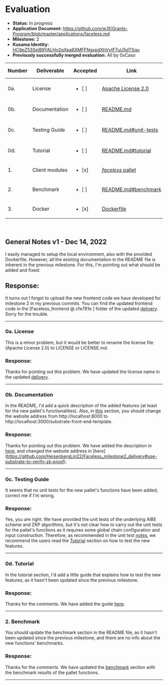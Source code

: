 # Evaluation

- **Status:** In progress
- **Application Document:** https://github.com/w3f/Grants-Program/blob/master/applications/faceless.md
- **Milestone:** 2
- **Kusama Identity:** [HC8pZ53SejB9YALHn2qXea6XMFFNgxpdXhVvtF7uU5dTSqu](https://kusama.subscan.io/account/HC8pZ53SejB9YALHn2qXea6XMFFNgxpdXhVvtF7uU5dTSqu)
- **Previously successfully merged evaluation:** All by 0xCaso

| Number | Deliverable | Accepted | Link | Evaluation Notes |
| ------ | ----------- | -------- | ---- |----------------- |
| 0a. | License | <ul><li>[ ] </li></ul> | [Apache License 2.0](https://github.com/HeisenbergLin22/Faceless_milestone2_delivery/blob/2db2b8a068f48a5beae4907188b096159427fed4/Apache%20License%202.0) | See **General Notes** |
| 0b. | Documentation | <ul><li>[ ] </li></ul> | [README.md](https://github.com/HeisenbergLin22/Faceless_milestone2_delivery/blob/2db2b8a068f48a5beae4907188b096159427fed4/README.md) | See **General Notes** |
| 0c. | Testing Guide | <ul><li>[ ] </li></ul> | [README.md#unit-tests](https://github.com/HeisenbergLin22/Faceless_milestone2_delivery/blob/2db2b8a068f48a5beae4907188b096159427fed4/README.md#unit-tests) | See **General Notes** |
| 0d. | Tutorial | <ul><li>[ ] </li></ul> | [README.md#tutorial](https://github.com/HeisenbergLin22/Faceless_milestone2_delivery/blob/2db2b8a068f48a5beae4907188b096159427fed4/README.md#tutorial) | See **General Notes** |
| 1. | Client modules | <ul><li>[x] </li></ul> | [*faceless* pallet](https://github.com/HeisenbergLin22/Faceless_milestone2_delivery/blob/2db2b8a068f48a5beae4907188b096159427fed4/faceless-substrate-node/pallets/faceless/src/lib.rs) | - |
| 2. | Benchmark | <ul><li>[ ] </li></ul> | [README.md#benchmark](https://github.com/HeisenbergLin22/Faceless_milestone2_delivery/blob/2db2b8a068f48a5beae4907188b096159427fed4/README.md#benchmark) | See **General Notes** |
| 3. | Docker | <ul><li>[x] </li></ul> | [Dockerfile](https://github.com/HeisenbergLin22/Faceless_milestone2_delivery/blob/2db2b8a068f48a5beae4907188b096159427fed4/Dockerfile) | - |
<br/>

## General Notes v1 - Dec 14, 2022
I easily managed to setup the local environment, also with the provided Dockerfile. However, all the existing documentation in the README file is inherent in the previous milestone. For this, I'm pointing out what should be added and fixed:

## Response: 

It turns out I forgot to upload the new frontend code we have developed for milestone 2 in my previous commits. You can find the updated frontend code in the [Faceless_frontend @ cfe781e
] folder of the updated [delivery](https://github.com/HeisenbergLin22/Faceless_milestone2_delivery). Sorry for the trouble.  
*************************

### 0a. License
This is a minor problem, but it would be better to rename the license file (Apache License 2.0) to LICENSE or LICENSE.md.

### Response:

Thanks for pointing out this problem. We have updated the license name in the updated [delivery](https://github.com/HeisenbergLin22/Faceless_milestone2_delivery). 
*************************
### 0b. Documentation
In the README, I'd add a quick description of the added features (at least for the new pallet's functionalities).
Also, in [this](https://github.com/HeisenbergLin22/Faceless_milestone2_delivery/blob/2db2b8a068f48a5beae4907188b096159427fed4/README.md#use-substrate-to-verify-zk-proof) section, you should change the website address from http://localhost:8000 to http://localhost:3000/substrate-front-end-template.

### Response:

Thanks for pointing out this problem. We have added the description in [here](https://github.com/HeisenbergLin22/Faceless_milestone2_delivery#about-faceless-apis-newly-added-features), and changed the website address in [here]
(https://github.com/HeisenbergLin22/Faceless_milestone2_delivery#use-substrate-to-verify-zk-proof). 
*************************

### 0c. Testing Guide
It seems that no unit tests for the new pallet's functions have been added, correct me if I'm wrong.

### Response:

Yes, you are right. We have provided the unit tests of the underlying AIBE scheme and ZKP algorithms, but it's not clear how to carry out the unit tests for the pallet's functions as it requires some global chain configuration and input construction. Therefore, as recommended in the unit test [notes](https://github.com/HeisenbergLin22/Faceless_milestone2_delivery#run-tests), 
we recommend the users read the [Tutorial](https://github.com/HeisenbergLin22/Faceless_milestone2_delivery#tutorial) section on how to test the new features.
*************************

### 0d. Tutorial
In the tutorial section, I'd add a little guide that explains how to test the new features, as it hasn't been updated since the previous milestone.

### Response:
Thanks for the comments. We have added the guide [here](https://github.com/HeisenbergLin22/Faceless_milestone2_delivery#faceless-dapp-test). 
*************************

### 2. Benchmark
You should update the benchmark section in the README file, as it hasn't been updated since the previous milestone, and there are no info about the new functions' benchmarks.

### Response:
Thanks for the comments. We have updated the [benchmark](https://github.com/HeisenbergLin22/Faceless_milestone2_delivery#benchmark) section with the benchmark results of the pallet functions. 
*************************
